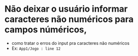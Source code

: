 #  Não  deixar  o  usuário  informar  caracteres não  numéricos  para  campos  núméricos,
 - como tratar o erros do input pra caracteres não  numéricos
 - Ex:  `App1/Jogo : line 12`


  